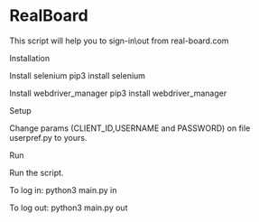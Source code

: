 # RealBoard
This script will help you to sign-in\out from real-board.com

Installation

Install selenium pip3 install selenium

Install webdriver_manager pip3 install webdriver_manager

Setup

Change params (CLIENT_ID,USERNAME and PASSWORD) on file userpref.py to yours.

Run

Run the script.

To log in: python3 main.py in

To log out: python3 main.py out
